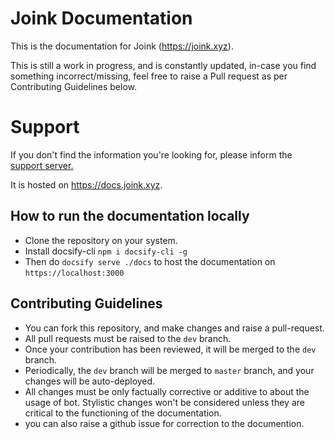 # Joink Documentation

This is the documentation for Joink (https://joink.xyz).

This is still a work in progress, and is constantly updated, in-case you find something incorrect/missing,
feel free to raise a Pull request as per Contributing Guidelines below.

# Support
If you don't find the information you're looking for, please inform the [support server.](https://discord.gg/qxPNcgtTqn)


It is hosted on https://docs.joink.xyz.

## How to run the documentation locally

- Clone the repository on your system.
- Install docsify-cli `npm i docsify-cli -g`
- Then do `docsify serve ./docs` to host the documentation on `https://localhost:3000`

## Contributing Guidelines

- You can fork this repository, and make changes and raise a pull-request.
- All pull requests must be raised to the `dev` branch. 
- Once your contribution has been reviewed, it will be merged to the `dev` branch.
- Periodically, the `dev` branch will be merged to `master` branch, and your changes will be auto-deployed. 
- All changes must be only factually corrective or additive to about the usage of bot. Stylistic changes won't be considered unless they are critical to the functioning of the documentation. 
- you can also raise a github issue for correction to the documention.
